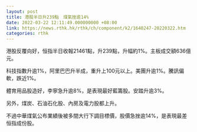 ```yaml
---
layout: post
title: 港股半日升239點　煤氣挫逾14%
date: 2022-03-22 12:11:49.000000000 +08:00
link: https://news.rthk.hk/rthk/ch/component/k2/1640247-20220322.htm
categories: rthk
---
```


港股反覆向好，恒指半日收報21461點，升239點，升幅約1%。主板成交額636億元。

科技指數升逾1%，阿里巴巴升半成，重升上100元以上。美團升逾1%。騰訊偏軟，跌近1%。

體育用品股造好，李寧急升逾8%，是表現最好藍籌股。安踏升逾3%。

另外，煤炭、石油石化股、內房及電力股都上升。

不過中華煤氣公布業績後被多間大行下調目標價，股價急挫逾14%，是表現最差恒指成份股。
